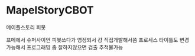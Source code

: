 # MapelStoryCBOT
메이플스토리 피봇

프메에서 슈퍼사이언 피봇쓰다가 영정되서
걍 직접개발해서씀 프로세스 타이틀도 변경가능해서 프로그래밍 좀 잘하지않으면 검출 추적불가능
